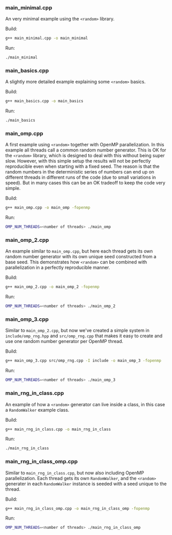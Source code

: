 ### main_minimal.cpp

An very minimal example using the `<random>` library. 

Build:
```sh
g++ main_minimal.cpp -o main_minimal
```
Run:
```sh
./main_minimal
```


### main_basics.cpp

A slightly more detailed example explaining some `<random>` basics. 

Build:
```sh
g++ main_basics.cpp -o main_basics
```
Run:
```sh
./main_basics
```


### main_omp.cpp

A first example using `<random>` together with OpenMP parallelization. 
In this example all threads call a common random number generator. 
This is OK for the `<random>` library, which is designed to deal with this
without being super slow. However, with this simple setup 
the results will not be perfectly reproducible even when starting with 
a fixed seed. The reason is that the random numbers in the deterministic series
of numbers can end up on different threads in different runs of the code 
(due to small variations in speed). But in many cases this can be an OK tradeoff
to keep the code very simple.

Build:
```sh
g++ main_omp.cpp -o main_omp -fopenmp
```
Run:
```sh
OMP_NUM_THREADS=<number of threads> ./main_omp
```


### main_omp_2.cpp

An example similar to `main_omp.cpp`, but here each thread gets its 
own random number generator with its own unique seed constructed 
from a base seed. This demonstrates how `<random>` can be combined 
with parallelization in a perfectly reproducible manner.

Build:
```sh
g++ main_omp_2.cpp -o main_omp_2 -fopenmp
```
Run:
```sh
OMP_NUM_THREADS=<number of threads> ./main_omp_2
```


### main_omp_3.cpp

Similar to `main_omp_2.cpp`, but now we've created a simple system in 
`include/omp_rng.hpp` and `src/omp_rng.cpp` that makes it easy to 
create and use one random number generator per OpenMP thread.

Build:
```sh
g++ main_omp_3.cpp src/omp_rng.cpp -I include -o main_omp_3 -fopenmp
```
Run:
```sh
OMP_NUM_THREADS=<number of threads> ./main_omp_3
```


### main_rng_in_class.cpp

An example of how a `<random>` generator can live inside a class,
in this case a `RandomWalker` example class.

Build:
```sh
g++ main_rng_in_class.cpp -o main_rng_in_class
```
Run:
```sh
./main_rng_in_class
```


### main_rng_in_class_omp.cpp

Similar to `main_rng_in_class.cpp`, but now also including OpenMP parallelization.
Each thread gets its own `RandomWalker`, and the `<random>` generater in each
`RandomWalker` instance is seeded with a seed unique to the thread.

Build:
```sh
g++ main_rng_in_class_omp.cpp -o main_rng_in_class_omp -fopenmp
```
Run:
```sh
OMP_NUM_THREADS=<number of threads> ./main_rng_in_class_omp
```
